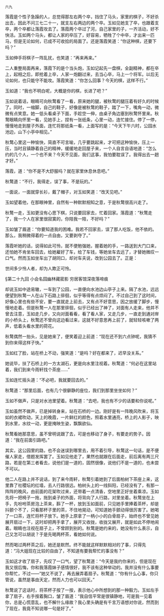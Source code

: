     六九 

   落霞是个性子急躁的人，总觉得那左右两个卒，挡住了马头，家里的棋子，不好杀出去，因此不问三七二十一，就支左右两边的两个卒。玉如见她支了卒，也跟着支卒，两个卒都让落霞攻去了。落霞两个卒过了河，自己家里的子，一齐活动，好不快活。玉如两个马头，都让人家的卒压了，好容易，牺牲了个中卒，才出来一匹马，但是无论如何，已成不可收拾的局面了。还是落霞笑道：“你这种棋，还要下吗？”

   玉如伸手将棋子一阵乱扰，也笑道：“再来再来。”

   二人重整局面再来，落霞下的是个当头炮，玉如记起先一盘棋，全副精神，都在卒上，起相之后，即抢着上卒，人家一炮翻过来，去当心卒，马上一个将军。以后无论如何，也只能守不能攻。落霞笑道：“你怎么回事？今天的棋，这样不行。”

   玉如道：“我也不明白呢，大概是你的棋，长进了吧？”

   玉如说着话，眼睛可向秋鹜看了一看，原来她的腿，被秋鹜的腿压着有好久的时候了。同时，一缩脚，自己的鞋子，好像是被秋鹜的鞋子，踏了一下，嘴角一动，微微有点笑意。她一低头看桌子下面，手趁空一伸，由桌子角边塞到秋鹜怀里来。秋鹜眼睛向怀里一看，见她手上，捏有一张纸条，心里一动，连忙接住。停了一停，慢慢地走到屋子外面，连忙将那纸条一看，上面写的是：“今天下午六时，公园水池边，山下小亭中相见。”

   秋鹜心里这一种愉快，简直不可言喻，几乎要跳起来，才可把这种愉快，压上一压，当时且镇静着自己的精神，缓缓地走回屋子来，一个人自言自语地道：“怎么约的几个人，一个也不来？今天不见面，我们这事，我怕要耽误了。我得出去一趟才好。”

   落霞，道：“你不是不大舒服吗？就在家里休息休息吧。”

   秋鹜道：“不行，我得走，误了事，不是玩的。”

   一面说，一面就穿长衫，戴了帽子，对玉如笑道：“改天见吧。”

   玉如望着他，在那眼神里，自然有一种默默相知之意，于是秋鹜很高兴走了。

   秋鹜一走，玉如更没有心思下棋，只说要回家去，忙着回家。落霞道：“秋鹜走了，我一个人在家里很寂寞的，你陪我一陪，不好吗？”

   玉如皱了眉道：“你要知道我的困难。我若不回家去，误了那人吃饭，他不依的。那么，我稍微得着的一点自由，又要剥夺了。”

   落霞听她的话，说得如此可怜，就不便勉强她，握着她的手，一路送到大门口来，还怕她不肯坐车回去，给她雇好了车，给了车钱，等她坐车去远了，才替她微叹一口气。然而玉如坐车出了胡同口，却对车夫说，改到公园去了。正是：

   世间多少怜人者，却为人欺正可怜。

   §第二十九回 小会名园幽林藏密影 穷居客馆深夜落啼痕

   却说玉如中途易辙，一车到了公园，一直便向水池边山亭子上来。隔了水池，远远便望到秋鹜一人在山下石路上徘徊，似乎等得有点烦闷了。不过自己到了这时间，好像心里也有些不安，要一直就走上前去，又有点不好意思，因之放缓了脚步，慢慢地走着。但是秋鹜一人在那里徘徊，似乎已经出了神了，对面有人走来，他并不曾去注意，玉如走几步，又向对面看看，看了看人家，又走几步，一直走到通对岸的小桥头上，秋鹜还不曾向这边看过来，这就不好意思再上前了，就轻轻咳嗽了两声，低着头看水里的荷花。

   秋鹜偶然一抬头，见是她来了，便笑着迎上前道：“现在还不到六点钟呢，我猜不到你来得这样子快。”

   玉如红了脸，站在桥上不动，强笑道：“是吗？好在都来了，迟早没关系。”

   她说毕，扶了石桥上的一方太湖石，更是向水里注视着。秋鹜道：“何必在这里站着，我们到来今雨轩找个茶座……”

   玉如连忙摇头道：“不必吧，我就要回去的。”

   秋鹜道：“那里后面，也有几个很僻静的座位，我们到那里坐坐如何？”

   玉如不做声，只是对水池里望着。秋鹜道：“去吧，我也有不少的话要和你说呢。”

   玉如虽然不做声，已是掉转身来，站在石桥的一边。刚好是有一阵晚风吹来，将玉如的衣裙吹动，天上的晚霞，一片鲜红的颜色，照着水里通亮，桥上的人影子，映到水里，水纹一动，更是掩映生姿，飘飘欲仙。

   秋鹜看她那意思，虽不曾明说跟了去，可是也移动了身子，有要走的势子。因道：“我在前面引路吧。”

   其实，这公园里的路，也不会迷误到哪里去，用不着引导，秋鹜这一句话，是不便催人家走，借题发挥罢了。玉如见他走了，果然也就跟在后面走，前后离有两三尺路，若是在第三者看去，说他们是一道的，固然很像，说他们不是一道的，也未尝不可以。

   他二人在路上并不说话，到了来今雨轩，秋鹜引着她到了后面柏树下茶座上来，这里靠了社稷坛的红墙，去人行路很远。柏树头上的一线斜阳，已经没有了，有那一阵阵的晚风，由前面的花架吹过来，还带着一点清香，空地里正好坐着乘凉。玉如先将一把椅子一拖，拖到桌子的外面，将背向了人行路，对里坐着。秋鹜坐在上手，先吩咐茶房泡上茶来，斟了一杯，放到玉如面前，只见她手里捧着茶杯，却是抖颤个不了，只看那杯子里的茶，不住地晃动，可知道她手颤动得很厉害了。她喝了一口茶，连忙将杯子放下。她手上原拿了一柄小小的白骨扇子，始终也不曾见她展开扇过一下，这时却把两手拿了，展开又收拢，收拢又展开，就是如此不停地闹着。眼睛也注视在扇子上，不曾顾到别的。秋鹜是她约来的，她没有什么表示，自己又怎可以胡说？于是先喝两杯茶，看她如何说。

   然而喝过两杯茶之后，她还是默然。终不能就这样默默相对的了事，只得先道：“冯大姐现在比较的自由了，不知道有要我帮忙的事没有？”

   玉如这才收了扇子，先叹了一口气，望了秋鹜道：“今天是我约你来的，但是现在我又很后悔，你和我落霞妹子感情很好，我不该有这种举动的。我并没有什么事要你帮忙，不过——”她又不说了，再去展弄着扇子。秋鹜道：“你有什么心事，你只管说，虽然是事由天定，然而人力也可以回天。”

   秋鹜说了这话时，将茶杯子按了一按，表示他心中所想到的那一种毅力。玉如左手拿了扇子，右手按着胸口，皱了眉道：“我自信平常是很镇静地，可是我一见着你，总是心慌意乱，也不解什么缘故？我心里头确是有千言万语想对你说，然而到了现在，我竟不知说哪一句是好了。”

